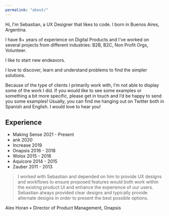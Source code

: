 ```yaml
---
permalink: "about/"
---
```


Hi, I'm Sebastian, a UX Designer that likes to code. I born in Buenos Aires, Argentina.

I have 8+ years of experience on Digital Products and I've worked on several projects from different industries: B2B, B2C, Non Profit Orgs, Volunteer.

I like to start new endeavors.

I love to discover, learn and understand problems to find the simpler solutions.

Because of the type of clients I primarily work with, I’m not able to display some of the work I did. If you would like to see some examples or something a bit more specific, please get in touch and I’d be happy to send you some examples! Usually, you can find me hanging out on Twitter both in Spanish and English. I would love to hear you!

## Experience

- Making Sense 2021 - Present
- ank 2020
- Increase 2019
- Onapsis 2016 - 2018
- Wolox 2015 - 2016
- Aquicore 2014 - 2015
- Zauber 2011 - 2013

> I worked with Sebastian and depended on him to provide UX designs and workflows to ensure proposed features would both work within the existing product UI and enhance the experience of our users. Sebastian always provided clear designs and typically provide alternate designs in order to present the best possible options.

Alex Horan • Director of Product Management, Onapsis
